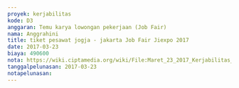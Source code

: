 ```yaml
---
proyek: kerjabilitas
kode: D3
anggaran: Temu karya lowongan pekerjaan (Job Fair)
nama: Anggrahini
title: tiket pesawat jogja - jakarta Job Fair Jiexpo 2017
date: 2017-03-23
biaya: 490600
nota: https://wiki.ciptamedia.org/wiki/File:Maret_23_2017_Kerjabilitas_D3_tiket_jogja_jakarta_jiexpo_inok.png
tanggalpelunasan: 2017-03-23
notapelunasan:
---
```

